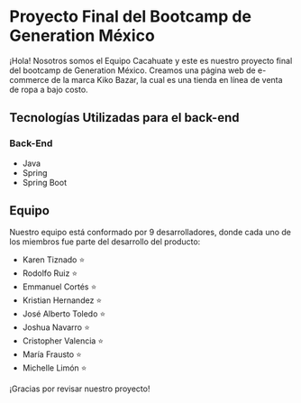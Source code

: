 # Proyecto Final del Bootcamp de Generation México

¡Hola! Nosotros somos el Equipo Cacahuate y este es nuestro proyecto final del bootcamp de Generation México. Creamos una página web de e-commerce de la marca Kiko Bazar, la cual es una tienda en línea de venta de ropa a bajo costo.

## Tecnologías Utilizadas para el back-end

### Back-End
- <i class="fab fa-java"></i> Java
- <i class="fab fa-spring"></i> Spring
- <i class="fab fa-spring-boot"></i> Spring Boot

## Equipo

Nuestro equipo está conformado por 9 desarrolladores, donde cada uno de los miembros fue parte del desarrollo del producto:

- Karen Tiznado ⭐️
- Rodolfo Ruiz ⭐️
- Emmanuel Cortés ⭐️
- Kristian Hernandez ⭐️
- José Alberto Toledo ⭐️
- Joshua Navarro ⭐️
- Cristopher Valencia ⭐️
- María Frausto ⭐️
- Michelle Limón ⭐️

¡Gracias por revisar nuestro proyecto!
